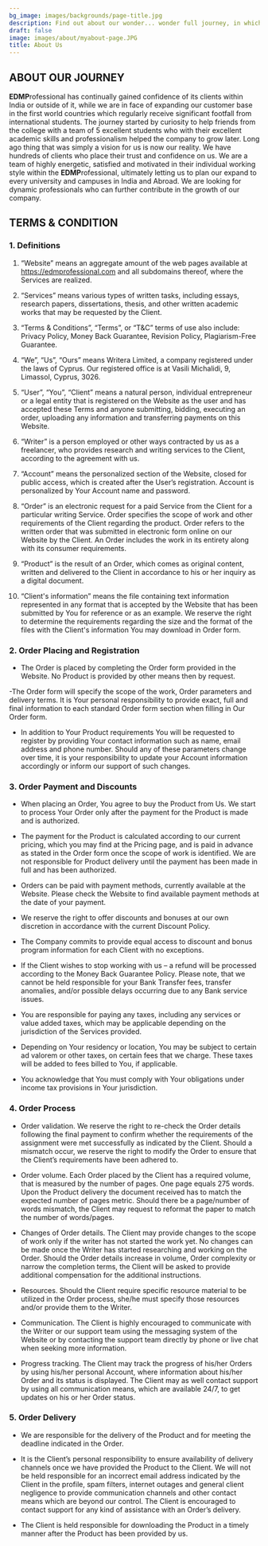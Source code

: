 ```yaml
---
bg_image: images/backgrounds/page-title.jpg
description: Find out about our wonder... wonder full journey, in which we have saved our students wills and hopes to acquiring more grades and more opportunities ;)
draft: false
image: images/about/myabout-page.JPG
title: About Us
---
```


## ABOUT OUR JOURNEY

**EDMP**rofessional has continually gained confidence of its clients within India or outside of it, while we are in face of  expanding our customer base in the first world countries which regularly receive significant footfall from international students. The journey started by curiosity to help friends from the college with a team of 5 excellent students who with their excellent academic skills and professionalism helped the company to grow later. Long ago thing that was simply a vision for us is now our reality. We have hundreds of clients who place their trust and confidence on us. We are a team of highly energetic, satisfied and motivated in their individual working style within the **EDMP**rofessional, ultimately letting us to plan our expand to every university and campuses in India and Abroad. We are looking for dynamic professionals who can further contribute in the growth of our company.

## TERMS & CONDITION

### 1. Definitions

  1.  “Website” means an aggregate amount of the web pages available at https://edmprofessional.com and all subdomains thereof, where the Services are realized.

  2.  “Services” means various types of written tasks, including essays, research papers, dissertations, thesis, and other written academic works that may be requested by the Client.

  3.  “Terms & Conditions”, “Terms”, or “T&C” terms of use also include: Privacy Policy, Money Back Guarantee, Revision Policy, Plagiarism-Free Guarantee.

  4.  “We”, “Us”, “Ours” means Writera Limited, a company registered under the laws of Cyprus. Our registered office is at Vasili Michalidi, 9, Limassol, Cyprus, 3026.

  5.  “User”, “You”, “Client” means a natural person, individual entrepreneur or a legal entity that is registered on the Website as the user and has accepted these Terms and anyone submitting, bidding, executing an order, uploading any information and transferring payments on this Website.

  6.  “Writer” is a person employed or other ways contracted by us as a freelancer, who provides research and writing services to the Client, according to the agreement with us.

  7.  “Account” means the personalized section of the Website, closed for public access, which is created after the User’s registration. Account is personalized by Your Account name and password.

  8.  “Order” is an electronic request for a paid Service from the Client for a particular writing Service. Order specifies the scope of work and other requirements of the Client regarding the product. Order refers to the written order that was submitted in electronic form online on our Website by the Client. An Order includes the work in its entirety along with its consumer requirements.

  9.  “Product” is the result of an Order, which comes as original content, written and delivered to the Client in accordance to his or her inquiry as a digital document.

  10. “Client's information” means the file containing text information represented in any format that is accepted by the Website that has been submitted by You for reference or as an example. We reserve the right to determine the requirements regarding the size and the format of the files with the Client's information You may download in Order form.

### 2. Order Placing and Registration

  - The Order is placed by completing the Order form provided in the Website. No Product is provided by other means then by request.
  
  -The Order form will specify the scope of the work, Order parameters and delivery terms. It is Your personal responsibility to provide exact, full and final information to each standard Order form section when filling in Our Order form.
  
  - In addition to Your Product requirements You will be requested to register by providing Your contact information such as name, email address and phone number. Should any of these parameters change over time, it is your responsibility to update your Account information accordingly or inform our support of such changes.

### 3. Order Payment and Discounts

  - When placing an Order, You agree to buy the Product from Us. We start to process Your Order only after the payment for the Product is made and is authorized.
  
  - The payment for the Product is calculated according to our current pricing, which you may find at the Pricing page, and is paid in advance as stated in the Order form once the scope of work is identified. We are not responsible for Product delivery until the payment has been made in full and has been authorized.
  
  - Orders can be paid with payment methods, currently available at the Website. Please check the Website to find available payment methods at the date of your payment.

  - We reserve the right to offer discounts and bonuses at our own discretion in accordance with the current Discount Policy.
  
  - The Company commits to provide equal access to discount and bonus program information for each Client with no exceptions.
  
  - If the Client wishes to stop working with us – a refund will be processed according to the Money Back Guarantee Policy. Please note, that we cannot be held responsible for your Bank Transfer fees, transfer anomalies, and/or possible delays occurring due to any Bank service issues.
  
  - You are responsible for paying any taxes, including any services or value added taxes, which may be applicable depending on the jurisdiction of the Services provided.

  - Depending on Your residency or location, You may be subject to certain ad valorem or other taxes, on certain fees that we charge. These taxes will be added to fees billed to You, if applicable.

  - You acknowledge that You must comply with Your obligations under income tax provisions in Your jurisdiction.

### 4. Order Process

  - Order validation. We reserve the right to re-check the Order details following the final payment to confirm whether the requirements of the assignment were met successfully as indicated by the Client. Should a mismatch occur, we reserve the right to modify the Order to ensure that the Client’s requirements have been adhered to.
  
  - Order volume. Each Order placed by the Client has a required volume, that is measured by the number of pages. One page equals 275 words. Upon the Product delivery the document received has to match the expected number of pages metric. Should there be a page/number of words mismatch, the Client may request to reformat the paper to match the number of words/pages.

  - Changes of Order details. The Client may provide changes to the scope of work only if the writer has not started the work yet. No changes can be made once the Writer has started researching and working on the Order. Should the Order details increase in volume, Order complexity or narrow the completion terms, the Client will be asked to provide additional compensation for the additional instructions.
  
  - Resources. Should the Client require specific resource material to be utilized in the Order process, she/he must specify those resources and/or provide them to the Writer.

  - Communication. The Client is highly encouraged to communicate with the Writer or our support team using the messaging system of the Website or by contacting the support team directly by phone or live chat when seeking more information.
  
  - Progress tracking. The Client may track the progress of his/her Orders by using his/her personal Account, where information about his/her Order and its status is displayed. The Client may as well contact support by using all communication means, which are available 24/7, to get updates on his or her Order status.

### 5. Order Delivery

  - We are responsible for the delivery of the Product and for meeting the deadline indicated in the Order.

  - It is the Client’s personal responsibility to ensure availability of delivery channels once we have provided the Product to the Client. We will not be held responsible for an incorrect email address indicated by the Client in the profile, spam filters, internet outages and general client negligence to provide communication channels and other contact means which are beyond our control. The Client is encouraged to contact support for any kind of assistance with an Order’s delivery.

  - The Client is held responsible for downloading the Product in a timely manner after the Product has been provided by us.
  